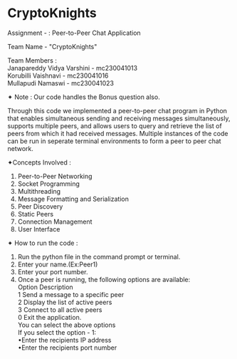 # CryptoKnights

Assignment - : Peer-to-Peer Chat Application <br>

Team Name   -   "CryptoKnights"<br>

Team Members :<br>
  Janapareddy Vidya Varshini  -    mc230041013 <br>
  Korubilli Vaishnavi         -    mc230041016 <br>
  Mullapudi Namaswi           -    mc230041023 <br>

 ✦ Note : Our code handles the Bonus question also. <br>

Through this code we implemented  a peer-to-peer chat program in Python  that enables simultaneous 
sending and receiving messages simultaneously, supports multiple peers, and allows users to query 
and retrieve the list of peers from which it had received messages. Multiple instances of the code
can be run in seperate terminal environments to form a peer to peer chat network. 

✦Concepts Involved : <br>
  1. Peer-to-Peer Networking <br>
  2. Socket Programming <br>
  3. Multithreading <br>
  4. Message Formatting and Serialization <br>
  5. Peer Discovery <br>
  6. Static Peers <br>
  7. Connection Management <br>
  8. User Interface <br>
 
✦ How to run the code : <br>
 1. Run the python file in the command prompt or terminal. <br>
 2. Enter your name.(Ex:Peer1) <br>
 3. Enter your port number.<br>
 4. Once a peer is running, the following options are available: <br>
     Option	Description<br>
     1	Send a message to a specific peer <br>
     2	Display the list of active peers <br>
     3	Connect to all active peers <br>
     0	Exit the application. <br>
    You can select the above options <br>
    If you select the option - 1: <br>
        •Enter the recipients IP address <br>
        •Enter the recipients port number <br>
    
      




